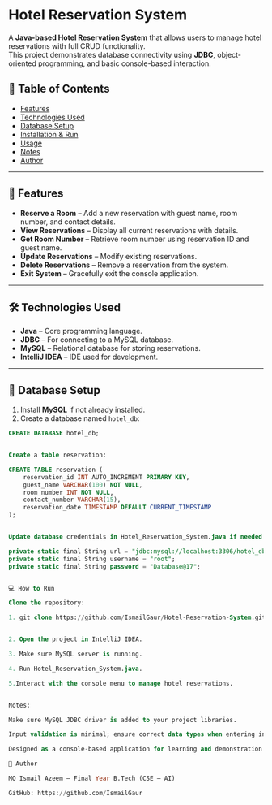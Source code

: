 # Hotel Reservation System

A **Java-based Hotel Reservation System** that allows users to manage hotel reservations with full CRUD functionality.  
This project demonstrates database connectivity using **JDBC**, object-oriented programming, and basic console-based interaction.


## 📌 Table of Contents

- [Features](#features)  
- [Technologies Used](#technologies-used)  
- [Database Setup](#database-setup)  
- [Installation & Run](#installation--run)  
- [Usage](#usage)   
- [Notes](#notes)  
- [Author](#author)  
---

## 🚀 Features

- **Reserve a Room** – Add a new reservation with guest name, room number, and contact details.  
- **View Reservations** – Display all current reservations with details.  
- **Get Room Number** – Retrieve room number using reservation ID and guest name.  
- **Update Reservations** – Modify existing reservations.  
- **Delete Reservations** – Remove a reservation from the system.  
- **Exit System** – Gracefully exit the console application.

---

## 🛠️ Technologies Used

- **Java** – Core programming language.  
- **JDBC** – For connecting to a MySQL database.  
- **MySQL** – Relational database for storing reservations.  
- **IntelliJ IDEA** – IDE used for development.  

---

## 📌 Database Setup

1. Install **MySQL** if not already installed.  
2. Create a database named `hotel_db`:

```sql
CREATE DATABASE hotel_db;


Create a table reservation:

CREATE TABLE reservation (
    reservation_id INT AUTO_INCREMENT PRIMARY KEY,
    guest_name VARCHAR(100) NOT NULL,
    room_number INT NOT NULL,
    contact_number VARCHAR(15),
    reservation_date TIMESTAMP DEFAULT CURRENT_TIMESTAMP
);


Update database credentials in Hotel_Reservation_System.java if needed:

private static final String url = "jdbc:mysql://localhost:3306/hotel_db";
private static final String username = "root";
private static final String password = "Database@17";


💻 How to Run

Clone the repository:

1. git clone https://github.com/IsmailGaur/Hotel-Reservation-System.git


2. Open the project in IntelliJ IDEA.

3. Make sure MySQL server is running.

4. Run Hotel_Reservation_System.java.

5.Interact with the console menu to manage hotel reservations.


Notes:

Make sure MySQL JDBC driver is added to your project libraries.

Input validation is minimal; ensure correct data types when entering information.

Designed as a console-based application for learning and demonstration purposes.

👤 Author

MO Ismail Azeem – Final Year B.Tech (CSE – AI)

GitHub: https://github.com/IsmailGaur
